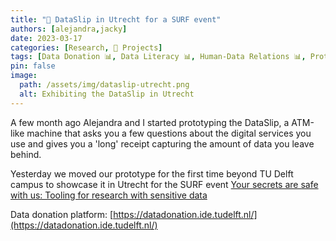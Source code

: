 ```yaml
---
title: "🚧 DataSlip in Utrecht for a SURF event"
authors: [alejandra,jacky]
date: 2023-03-17
categories: [Research, 🚧 Projects]
tags: [Data Donation 📊, Data Literacy 📊, Human-Data Relations 📊, Prototyping 🪚]
pin: false
image:
  path: /assets/img/dataslip-utrecht.png
  alt: Exhibiting the DataSlip in Utrecht
---
```


A few month ago Alejandra and I started prototyping the DataSlip, a ATM-like machine that asks you a few questions about the digital services you use and gives you a 'long' receipt capturing the amount of data you leave behind.

Yesterday we moved our prototype for the first time beyond TU Delft campus to showcase it in Utrecht for the SURF event [Your secrets are safe with us: Tooling for research with sensitive data](https://www.surf.nl/en/agenda/your-secrets-are-safe-with-us-tooling-for-research-with-sensitive-data)



Data donation platform: [https://datadonation.ide.tudelft.nl/](https://datadonation.ide.tudelft.nl/)